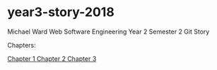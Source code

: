 # year3-story-2018
Michael Ward
Web Software Engineering Year 2 Semester 2
Git Story


Chapters:

<a href="Chapter01.html">Chapter 1 </a>
<a href="Chapter02.html">Chapter 2 </a>
<a href="Chapter03.html">Chapter 3 </a>


